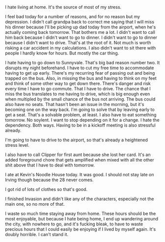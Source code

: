 I hate living at home. It's the source of most of my stress.

I feel bad today for a number of reasons, and for no reason but my depression. I didn't call grandpa back to correct me saying that I will miss his dinner because I'll be picking up dad today from the airport, when he's actually coming back tomorrow. That bothers me a lot. I didn't want to call him back because I didn't want to go to dinner. I didn't want to go to dinner because I didn't want to drive. That's at the root of it. Not much is worth risking a car accident in my calculations. I also didn't want to sit there with people I hardly know for hours. But mostly the car thing.

I hate having to go down to Sunnyvale. That's big bad reason number two. It disrupts my night beforehand. I have to cut my free time to accommodate having to get up early. There's my recurring fear of passing out and being trapped on the bus. Also, in missing the bus and having to think on my feet and think of some other way to get down there. There's danger and risk every time I have to go commute. That I have to drive. The chance that I miss the bus translates to me having to drive, which is big enough even when multipled by the small chance of the bus not arriving. The bus could also have no seats. That hasn't been an issue in the morning, but it's becoming one on the way back. I'm going to solve that by leaving early to get a seat. That's a solvable problem, at least. I also have to eat something tomorrow. No soylent. I want to stop depending on it for a change. I hate the dependency. Both ways. Having to be in a kickoff meeting is also stressful already.

I'm going to have to drive to the airport, so that's already a heightened stress level.

I also have to call Clipper for first aunt because she lost her card. It's an added foreground chore that gets amplified when mixed with all the other shit above that I have to deal with tomorrow.

I ate at Kevin's Noodle House today. It was good. I should not stay late on Irving though because the 28 never comes.

I got rid of lots of clothes so that's good.

I finished Invasion and didn't like any of the characters, especially not the main one, so no more of that.

I waste so much time staying away from home. These hours should be the most enjoyable, but because I hate being home, I end up wandering around the city, with nowhere to go, and it's fucking bleak, to have to waste precious hours that I could easily be enjoying if I lived by myself again. It's doubly horrible. I can't stand it.
